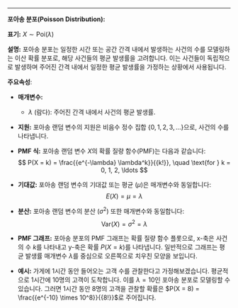 
---
**포아송 분포(Poisson Distribution):**

**표기:** $X \sim \text{Poi}(\lambda)$

**설명:**
포아송 분포는 일정한 시간 또는 공간 간격 내에서 발생하는 사건의 수를 모델링하는 이산 확률 분포로, 해당 사건들의 평균 발생률을 고려합니다. 이는 사건들이 독립적으로 발생하며 주어진 간격 내에서 일정한 평균 발생률을 가정하는 상황에서 사용됩니다.

**주요속성**:
- **매개변수:**
	- $\lambda$ (람다): 주어진 간격 내에서 사건의 평균 발생률.

- **지원:**
	포아송 랜덤 변수의 지원은 비음수 정수 집합 $\{0, 1, 2, 3, \ldots \}$으로, 사건의 수를 나타냅니다.

- **PMF 식:**
	포아송 랜덤 변수 $X$의 확률 질량 함수(PMF)는 다음과 같습니다:
$$ P(X = k) = \frac{{e^{-\lambda} \lambda^k}}{{k!}}, \quad \text{for } k = 0, 1, 2, \ldots $$

- **기대값:**
	포아송 랜덤 변수의 기대값 또는 평균 ($\mu$)은 매개변수와 동일합니다:
$$ E(X) = \mu = \lambda $$

- **분산:**
	포아송 랜덤 변수의 분산 ($\sigma^2$) 또한 매개변수와 동일합니다:
$$ \text{Var}(X) = \sigma^2 = \lambda $$

- **PMF 그래프:**
	포아송 분포의 PMF 그래프는 확률 질량 함수 플롯으로, x-축은 사건의 수 $k$를 나타내고 y-축은 확률 $P(X = k)$를 나타냅니다. 일반적으로 그래프는 평균 발생률 매개변수 $\lambda$를 중심으로 오른쪽으로 치우친 모양을 보입니다.

- **예시:**
	가게에 1시간 동안 들어오는 고객 수를 관찰한다고 가정해보겠습니다. 평균적으로 1시간에 10명의 고객이 도착합니다. 이를 $\lambda = 10$인 포아송 분포로 모델링할 수 있습니다. 그러면 1시간 동안 8명의 고객을 관찰할 확률은 $P(X = 8) = \frac{{e^{-10} \times 10^8}}{{8!}}$로 주어집니다.